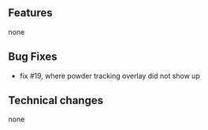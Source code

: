 ## Features
none

## Bug Fixes
- fix #19, where powder tracking overlay did not show up

## Technical changes
none

